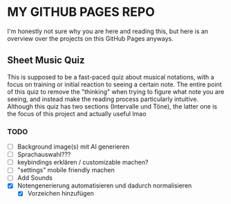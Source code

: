 # MY GITHUB PAGES REPO

I'm honestly not sure why you are here and reading this, but here is an overview over the projects on this GitHub Pages anyways.  

## Sheet Music Quiz

This is supposed to be a fast-paced quiz about musical notations, with a focus on training or initial reaction to seeing a certain note. The entire point of this quiz to remove the "thinking" when trying to figure what note you are seeing, and instead make the reading process particularly intuitive.  
Although this quiz has two sections (Intervalle und Töne), the latter one is the focus of this project and actually useful lmao

### TODO

- [ ] Background image(s) mit AI generieren
- [ ] Sprachauswahl???
- [ ] keybindings erklären / customizable machen?
- [ ] "settings" mobile friendly machen 
- [ ] Add Sounds 
- [x] Notengenerierung automatisieren und dadurch normalisieren
  - [x] Vorzeichen hinzufügen  